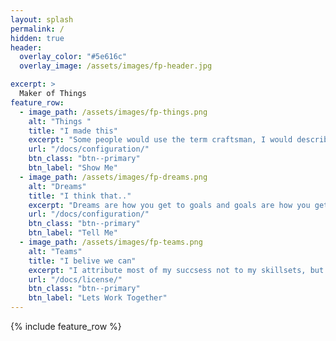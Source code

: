 ```yaml
---
layout: splash
permalink: /
hidden: true
header:
  overlay_color: "#5e616c"
  overlay_image: /assets/images/fp-header.jpg

excerpt: >
  Maker of Things
feature_row:
  - image_path: /assets/images/fp-things.png
    alt: "Things "
    title: "I made this"
    excerpt: "Some people would use the term craftsman, I would describe myself as a maker of things"
    url: "/docs/configuration/"
    btn_class: "btn--primary"
    btn_label: "Show Me"
  - image_path: /assets/images/fp-dreams.png
    alt: "Dreams"
    title: "I think that.."
    excerpt: "Dreams are how you get to goals and goals are how you get to dreams."
    url: "/docs/configuration/"
    btn_class: "btn--primary"
    btn_label: "Tell Me"
  - image_path: /assets/images/fp-teams.png
    alt: "Teams"
    title: "I belive we can"
    excerpt: "I attribute most of my succsess not to my skillsets, but rather to my relentless efforts to better my surroundings."
    url: "/docs/license/"
    btn_class: "btn--primary"
    btn_label: "Lets Work Together"      
---
```


{% include feature_row %}

